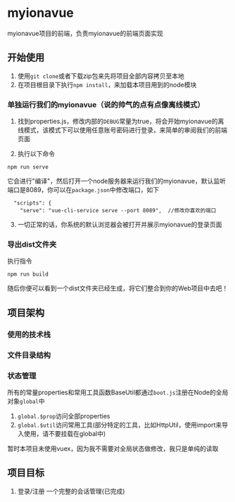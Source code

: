 # myionavue
myionavue项目的前端，负责myionavue的前端页面实现

## 开始使用

1. 使用`git clone`或者下载zip包来先将项目全部内容拷贝至本地
2. 在项目根目录下执行`npm install`，来加载本项目用到的node模块

### 单独运行我们的myionavue（说的帅气的点有点像离线模式）

1. 找到properties.js，修改内部的`DEBUG`常量为true，将会开始myionavue的离线模式，该模式下可以使用任意账号密码进行登录，来简单的审阅我们的前端页面

2. 执行以下命令
```
npm run serve
```
它会进行"编译"，然后打开一个node服务器来运行我们的myionavue，默认监听端口是8089，你可以在`package.json`中修改端口，如下
```
  "scripts": {
    "serve": "vue-cli-service serve --port 8089",  //修改你喜欢的端口
```

3. 一切正常的话，你系统的默认浏览器会被打开并展示myionavue的登录页面

### 导出dist文件夹

执行指令
```
npm run build
```

随后你便可以看到一个dist文件夹已经生成，将它们整合到你的Web项目中去吧！

## 项目架构

### 使用的技术栈

### 文件目录结构

### 状态管理

所有的常量properties和常用工具函数BaseUtil都通过`boot.js`注册在Node的全局对象`global`中

1. `global.$prop`访问全部properties
2. `global.$util`访问常用工具(部分特定的工具，比如HttpUtil，使用import来导入使用，请不要挂载在global中)

暂时本项目未使用vuex，因为我不需要对全局状态做修改，我只是单纯的读取

## 项目目标

1. 登录/注册 一个完整的会话管理(已完成)